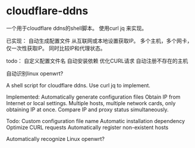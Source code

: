 # cloudflare-ddns
一个用于cloudflare ddns的shell脚本。
使用curl jq 来实现。

已实现：
自动生成配置文件
从互联网或本地设置获取IP。
多个主机，多个网卡，仅一次性获取IP。
同时比较IP和代理状态。

todo：
自定义配置文件名
自动安装依赖
优化CURL请求
自动注册不存在的主机

自动识别linux openwrt?

A shell script for cloudflare ddns.
Use curl jq to implement.

Implemented:
Automatically generate configuration files
Obtain IP from Internet or local settings.
Multiple hosts, multiple network cards, only obtaining IP at once.
Compare IP and proxy status simultaneously.

Todo:
Custom configuration file name
Automatic installation dependency
Optimize CURL requests
Automatically register non-existent hosts

Automatically recognize Linux openwrt?

